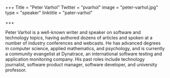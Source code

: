 +++
Title = "Peter Varhol"
Twitter = "pvarhol"
image = "peter-varhol.jpg"
type = "speaker"
linktitle = "pater-varhol"

+++

Peter Varhol is a well-known writer and speaker on software and technology topics, having authored dozens of articles and spoken at a number of industry conferences and webcasts. He has advanced degrees in computer science, applied mathematics, and psychology, and is currently a community evangelist at Dynatrace, an international software testing and application monitoring company. His past roles include technology journalist, software product manager, software developer, and university professor.
